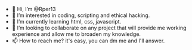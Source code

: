 - 👋 Hi, I’m @Rper13
- 👀 I’m interested in coding, scripting and ethical hacking.
- 🌱 I’m currently learning html, css, javascript.
- 💞️ I’m looking to collaborate on any project that will provide me working experience and allow me to broaden my knowledge.
- 📫 How to reach me? it's easy, you can dm me and I'll answer.

<!---
Rper13/Rper13 is a ✨ special ✨ repository because its `README.md` (this file) appears on your GitHub profile.
You can click the Preview link to take a look at your changes.
--->
